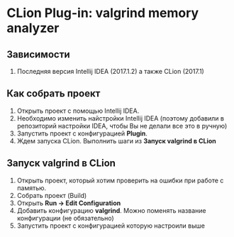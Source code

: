 # CLion Plug-in: valgrind memory analyzer

## Зависимости
1. Последняя версия Intellij IDEA (2017.1.2) а также CLion (2017.1)

## Как собрать проект
1. Открыть проект с помощью Intellij IDEA.
2. Необходимо изменить найстройки Intellij IDEA
(поэтому добавили в репозиторий настройки IDEA, чтобы Вы не делали все это в ручную)
3. Запустить проект с конфигурацией **Plugin**.
4. Ждем запуска CLion. Выполнить шаги из **Запуск valgrind в CLion**

## Запуск valgrind в CLion
1. Открыть проект, который хотим проверить на ошибки при работе с памятью.
2. Собрать проект (Build)
3. Открыть **Run -> Edit Configuration**
4. Добавить конфигурацию **valgrind**. Можно поменять название конфигурации (не обязательно)
5. Запустить проект с конфигурацией которую настроили выше